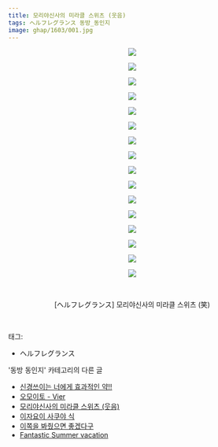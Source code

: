 ```yaml
---
title: 모리야신사의 미라클 스위츠 (웃음)
tags: ヘルフレグランス 동방_동인지
image: ghap/1603/001.jpg
---
```

<div class="article">
<p style="text-align: center; clear: none; float: none;"><img src="{{ site.nasurl }}/ghap/1603/001.jpg"/></p>
<p style="text-align: center; clear: none; float: none;"><img src="{{ site.nasurl }}/ghap/1603/002.jpg"/></p>
<p style="text-align: center; clear: none; float: none;"><img src="{{ site.nasurl }}/ghap/1603/003.jpg"/></p>
<p style="text-align: center; clear: none; float: none;"><img src="{{ site.nasurl }}/ghap/1603/004.jpg"/></p>
<p style="text-align: center; clear: none; float: none;"><img src="{{ site.nasurl }}/ghap/1603/005.jpg"/></p>
<p style="text-align: center; clear: none; float: none;"><img src="{{ site.nasurl }}/ghap/1603/006.jpg"/></p>
<p style="text-align: center; clear: none; float: none;"><img src="{{ site.nasurl }}/ghap/1603/007.jpg"/></p>
<p style="text-align: center; clear: none; float: none;"><img src="{{ site.nasurl }}/ghap/1603/008.jpg"/></p>
<p style="text-align: center; clear: none; float: none;"><img src="{{ site.nasurl }}/ghap/1603/009.jpg"/></p>
<p style="text-align: center; clear: none; float: none;"><img src="{{ site.nasurl }}/ghap/1603/010.jpg"/></p>
<p style="text-align: center; clear: none; float: none;"><img src="{{ site.nasurl }}/ghap/1603/011.jpg"/></p>
<p style="text-align: center; clear: none; float: none;"><img src="{{ site.nasurl }}/ghap/1603/012.jpg"/></p>
<p style="text-align: center; clear: none; float: none;"><img src="{{ site.nasurl }}/ghap/1603/013.jpg"/></p>
<p style="text-align: center; clear: none; float: none;"><img src="{{ site.nasurl }}/ghap/1603/014.jpg"/></p>
<p style="text-align: center; clear: none; float: none;"><img src="{{ site.nasurl }}/ghap/1603/015.jpg"/></p>
<p style="text-align: center; clear: none; float: none;"><img src="{{ site.nasurl }}/ghap/1603/016.jpg"/></p>
<p style="text-align: center; clear: none; float: none;"><br/></p>
<p style="text-align: center; clear: none; float: none;">[ヘルフレグランス] 모리야신사의 미라클 스위츠 (笑)</p>
<p><br/></p>
</div><div class="tagTrail">
<p>태그: </p>
<ul>
<li>ヘルフレグランス</li>
</ul>
</div><div class="another">
<p>'동방 동인지' 카테고리의 다른 글</p>
<ul>
<li><a href="/2016-08-16-ghap_1605">신경쓰이는 너에게 효과적인 약!!</a></li>
<li><a href="/2016-08-16-ghap_1604">오모이토 - Vier</a></li>
<li><a href="/2016-08-16-ghap_1603">모리야신사의 미라클 스위츠 (웃음)</a></li>
<li><a href="/2016-08-16-ghap_1600">이자요이 사쿠야 식</a></li>
<li><a href="/2016-08-15-ghap_1599">이쪽을 봐줬으면 좋겠다구</a></li>
<li><a href="/2016-08-15-ghap_1598">Fantastic Summer vacation</a></li>
</ul>
</div><div class="cb_module cb_fluid">
<div class="cb_wrt cb_profile">
</div><!-- commentList close -->
</div>
